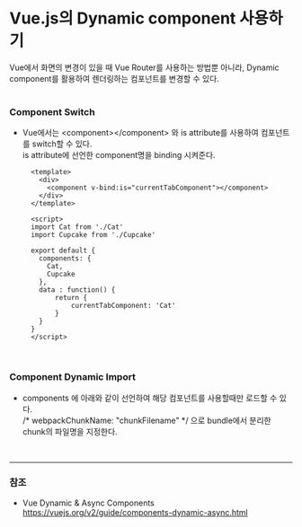 # Vue.js의 Dynamic component 사용하기 

Vue에서 화면의 변경이 있을 때 Vue Router를 사용하는 방법뿐 아니라, Dynamic component를 활용하여 렌더링하는 컴포넌트를 변경할 수 있다.
<br><br>

### Component Switch

* Vue에서는 <component\></component\> 와 is attribute를 사용하여 컴포넌트를 switch할 수 있다.<br>
  is attribute에 선언한 component명을 binding 시켜준다.

        <template>
          <div>
            <component v-bind:is="currentTabComponent"></component> 
          </div>
        </template>
        
        <script>
        import Cat from './Cat'
        import Cupcake from './Cupcake'
        
        export default {
          components: {
            Cat,
            Cupcake
          },
          data : function() {
              return {
                  currentTabComponent: 'Cat'
              }
          }
        }
        </script>
<br>

### Component Dynamic Import

* components 에 아래와 같이 선언하여 해당 컴포넌트를 사용할때만 로드할 수 있다.<br>
  /\* webpackChunkName: "chunkFilename" \*/ 으로 bundle에서 분리한 chunk의 파일명을 지정한다.

    <template>
      <div>
        <component v-bind:is="currentTabComponent"></component> 
      </div>
    </template>
    
    <script>
    export default {
      components: {
        Cat: () => import(/* webpackChunkName: "cat" */ './Cat'),
        Cupcake: () => import(/* webpackChunkName: "cupcake" */ './Cupcake')
      },
      data : function() {
          return {
              currentTabComponent: 'Cat'
          }
      }
    }
    </script>
<br>
     
***
 
### 참조
 
* Vue Dynamic & Async Components<br>
  <https://vuejs.org/v2/guide/components-dynamic-async.html>

    